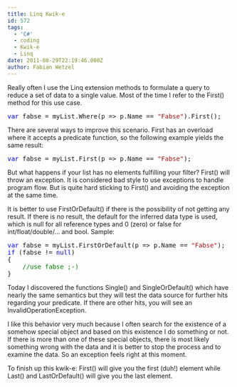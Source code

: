 ```yaml
---
title: Linq Kwik-e
id: 572
tags:
  - 'C#'
  - coding
  - Kwik-e
  - Linq
date: 2011-08-29T22:19:46.000Z
author: Fabian Wetzel
---
```


Really often I use the Linq extension methods to formulate a query to reduce a set of data to a single value. Most of the time I refer to the First() method for this use case.
<pre class="code"><span style="color: blue;">var </span>fabse = myList.Where(p =&gt; p.Name == <span style="color: #a31515;">"Fabse"</span>).First();</pre>
There are several ways to improve this scenario. First has an overload where it accepts a predicate function, so the following example yields the same result:
<pre class="code"><span style="color: blue;">var </span>fabse = myList.First(p =&gt; p.Name == <span style="color: #a31515;">"Fabse"</span>);</pre>
But what happens if your list has no elements fulfilling your filter? First() will throw an exception. It is considered bad style to use exceptions to handle program flow. But is quite hard sticking to First() and avoiding the exception at the same time.

It is better to use FirstOrDefault() if there is the possibility of not getting any result. If there is no result, the default for the inferred data type is used, which is null for all reference types and 0 (zero) or false for int/float/double/… and bool. Sample:
<pre class="code"><span style="color: blue;">var </span>fabse = myList.FirstOrDefault(p =&gt; p.Name == <span style="color: #a31515;">"Fabse"</span>);
<span style="color: blue;">if </span>(fabse != <span style="color: blue;">null</span>)
{
    <span style="color: green;">//use fabse ;-</span><span style="color: green;">)
</span>}</pre>
Today I discovered the functions Single() and SingleOrDefault() which have nearly the same semantics but they will test the data source for further hits regarding your predicate. If there are other hits, you will see an InvalidOperationException.

I like this behavior very much because I often search for the existence of a somehow special object and based on this existence I do something or not. If there is more than one of these special objects, there is most likely something wrong with the data and it is better to stop the process and to examine the data. So an exception feels right at this moment.

To finish up this kwik-e: First() will give you the first (duh!) element while Last() and LastOrDefault() will give you the last element.
